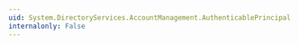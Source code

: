 ```yaml
---
uid: System.DirectoryServices.AccountManagement.AuthenticablePrincipal.PermittedWorkstations
internalonly: False
---
```

